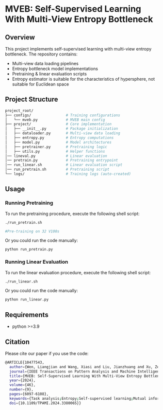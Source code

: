 # MVEB: Self-Supervised Learning With Multi-View Entropy Bottleneck

## Overview
This project implements self-supervised learning with multi-view entropy bottleneck. The repository contains:

- Multi-view data loading pipelines
- Entropy bottleneck model implementations
- Pretraining & linear evaluation scripts
- Entropy estimator is suitable for the characteristics of hypersphere, not suitable for Euclidean space

## Project Structure

```bash
project_root/
├── configs/                # Training configurations
│   └── mveb.py             # MVEB main config
├── project/                # Core implementation
│   ├── __init__.py         # Package initialization
│   ├── dataloader.py       # Multi-view data loading
│   ├── entropy.py          # Entropy computations
│   ├── model.py            # Model architectures
│   ├── pretrainer.py       # Pretraining logic
│   ├── utils.py            # Helper functions
│── lineval.py              # Linear evaluation
│── pretrain.py             # Pretraining entrypoint
│── run_linear.sh           # Linear evaluation script
│── run_pretrain.sh         # Pretraining script
└── logs/                   # Training logs (auto-created)
```

## Usage

### Running Pretraining
To run the pretraining procedure, execute the following shell script:

```bash
./run_pretrain.sh 

#Pre-training on 32 V100s 
```
Or you could run the code manually:
```bash
python run_pretrain.py
```
### Running Linear Evaluation
To run the linear evaluation procedure, execute the following shell script:
```bash
./run_linear.sh
```
Or you could run the code manually:
```bash
python run_linear.py
```

## Requirements
- python >=3.9

## Citation
Please cite our paper if you use the code:
```bash
@ARTICLE{10477543,
  author={Wen, Liangjian and Wang, Xiasi and Liu, Jianzhuang and Xu, Zenglin},
  journal={IEEE Transactions on Pattern Analysis and Machine Intelligence}, 
  title={MVEB: Self-Supervised Learning With Multi-View Entropy Bottleneck}, 
  year={2024},
  volume={46},
  number={9},
  pages={6097-6108},
  keywords={Task analysis;Entropy;Self-supervised learning;Mutual information;Supervised learning;Representation learning;Feature extraction;Minimal sufficient representation;representation learning;self-supervised learning},
  doi={10.1109/TPAMI.2024.3380065}}

```
